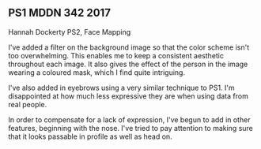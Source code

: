 ## PS1 MDDN 342 2017


Hannah Dockerty PS2, Face Mapping

I've added a filter on the background image so that the color scheme isn't too overwhelming. This enables me to keep a consistent aesthetic throughout each image. It also gives the effect of the person in the image wearing a coloured mask, which I find quite intriguing.  

I've also added in eyebrows using a very similar technique to PS1. I'm disappointed at how much less expressive they are when using data from real people. 

In order to compensate for a lack of expression, I've begun to add in other features, beginning with the nose. I've tried to pay attention to making sure that it looks passable in profile as well as head on. 